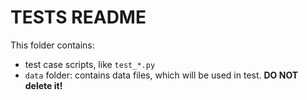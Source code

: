 # TESTS README

This folder contains: 

- test case scripts, like `test_*.py`
-  `data` folder: contains data files, which will be used in test. __DO NOT delete it!__

